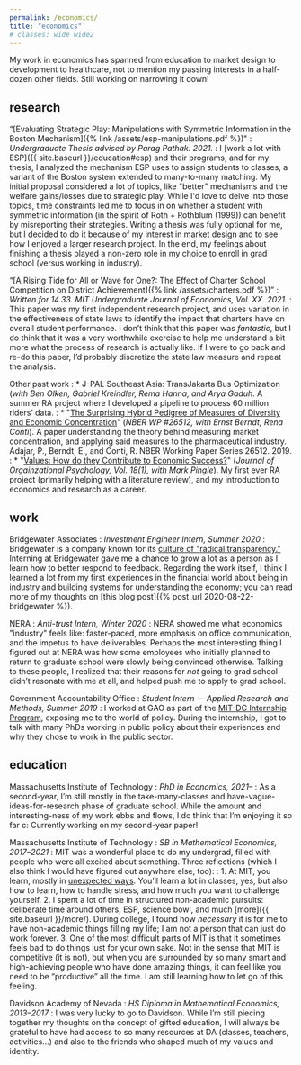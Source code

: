 ```yaml
---
permalink: /economics/
title: "economics"
# classes: wide wide2
---
```


My work in economics has spanned from education to market design to development to healthcare, not to mention my passing interests in a half-dozen other fields. Still working on narrowing it down!

## research

“[Evaluating Strategic Play: Manipulations with Symmetric Information in the Boston Mechanism]({% link /assets/esp-manipulations.pdf %})" <a name="thesis"></a>
: *Undergraduate Thesis advised by Parag Pathak. 2021.*
: I [work a lot with ESP]({{ site.baseurl }}/education#esp) and their programs, and for my thesis, I analyzed the mechanism ESP uses to assign students to classes, a variant of the Boston system extended to many-to-many matching. My initial proposal considered a lot of topics, like "better" mechanisms and the welfare gains/losses due to strategic play. While I'd love to delve into those topics, time constraints led me to focus in on whether a student with symmetric information (in the spirit of Roth + Rothblum (1999)) can benefit by misreporting their strategies. Writing a thesis was fully optional for me, but I decided to do it because of my interest in market design and to see how I enjoyed a larger research project. In the end, my feelings about finishing a thesis played a non-zero role in my choice to enroll in grad school (versus working in industry).

“[A Rising Tide for All or Wave for One?: The Effect of Charter School Competition on District Achievement]({% link /assets/charters.pdf %})”
: *Written for 14.33. MIT Undergraduate Journal of Economics, Vol. XX. 2021.*
: This paper was my first independent research project, and uses variation in the effectiveness of state laws to identify the impact that charters have on overall student performance. I don’t think that this paper was *fantastic*, but I do think that it was a very worthwhile exercise to help me understand a bit more what the process of research is actually like. If I were to go back and re-do this paper, I’d probably discretize the state law measure and repeat the analysis.

Other past work
: * J-PAL Southeast Asia: TransJakarta Bus Optimization (*with Ben Olken, Gabriel Kreindler, Rema Hanna, and Arya Gaduh*. A summer RA project where I developed a pipeline to process 60 million riders’ data.
: * "[The Surprising Hybrid Pedigree of Measures of Diversity and Economic Concentration](https://www.nber.org/papers/w26512.pdf)" (*NBER WP #26512, with Ernst Berndt, Rena Conti*). A paper understanding the theory behind measuring market concentration, and applying said measures to the pharmaceutical industry. Adajar, P., Berndt, E., and Conti, R. NBER Working Paper Series 26512. 2019.
: * "[Values: How do they Contribute to Economic Success?](http://www.na-businesspress.com/JOP/JOP18-1/PingleM_18_1.pdf)" (*Journal of Orgainzational Psychology,  Vol. 18(1), with Mark Pingle*). My first ever RA project (primarily helping with a literature review), and my introduction to economics and research as a career.

## work
Bridgewater Associates
: *Investment Engineer Intern, Summer 2020*
: Bridgewater is a company known for its [culture of "radical transparency."](https://www.bridgewater.com/media-archive/culture/) Interning at Bridgewater gave me a chance to grow a lot as a person as I learn how to better respond to feedback. Regarding the work itself, I think I learned a lot from my first experiences in the financial world about being in industry and building systems for understanding the economy; you can read more of my thoughts on [this blog post]({% post_url 2020-08-22-bridgewater %}).

NERA
: *Anti-trust Intern, Winter 2020*
: NERA showed me what economics "industry" feels like: faster-paced, more emphasis on office communication, and the impetus to have deliverables. Perhaps the most interesting thing I figured out at NERA was how some employees who initially planned to return to graduate school were slowly being convinced otherwise. Talking to these people, I realized that their reasons for *not* going to grad school didn’t resonate with me at all, and helped push me to apply to grad school.

Government Accountability Office
: *Student Intern — Applied Research and Methods, Summer 2019*
: I worked at GAO as part of the [MIT-DC Internship Program](https://summerwash.mit.edu/), exposing me to the world of policy. During the internship, I got to talk with many PhDs working in public policy about their experiences and why they chose to work in the public sector.

## education

Massachusetts Institute of Technology
: *PhD in Economics, 2021–*
: As a second-year, I’m still mostly in the take-many-classes and have-vague-ideas-for-research phase of graduate school. While the amount and interesting-ness of my work ebbs and flows, I do think that I’m enjoying it so far c: Currently working on my second-year paper!

Massachusetts Institute of Technology
: *SB in Mathematical Economics, 2017–2021*
: MIT was a wonderful place to do my undergrad, filled with people who were all excited about something. Three reflections (which I also think I would have figured out anywhere else, too):
: 1. At MIT, you learn, mostly in [unexpected ways](https://mitadmissions.org/blogs/entry/what-i-learned-from-classes/). You’ll learn a lot in classes, yes, but also how to learn, how to handle stress, and how much you want to challenge yourself.
2. I spent a lot of time in structured non-academic pursuits: deliberate time around others, ESP, science bowl, and much [more]({{ site.baseurl }}/more/). During college, I found how *necessary* it is for me to have non-academic things filling my life; I am not a person that can just do work forever.
3. One of the most difficult parts of MIT is that it sometimes feels bad to do things just for your own sake. Not in the sense that MIT is competitive (it is not), but when you are surrounded by so many smart and high-achieving people who have done amazing things, it can feel like you need to be “productive” all the time. I am still learning how to let go of this feeling.

Davidson Academy of Nevada
: *HS Diploma in Mathematical Economics, 2013–2017*
: I was very lucky to go to Davidson. While I’m still piecing together my thoughts on the concept of gifted education, I will always be grateful to have had access to so many resources at DA (classes, teachers, activities…) and also to the friends who shaped much of my values and identity.
